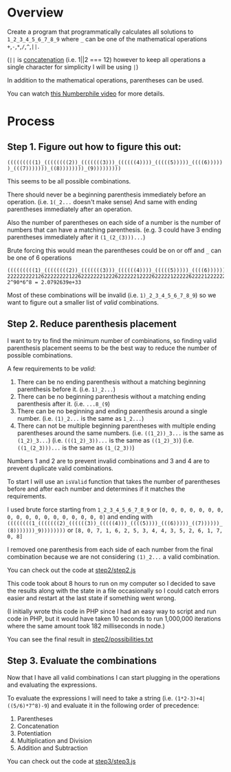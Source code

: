 # Overview

Create a program that programmatically calculates all solutions to `1_2_3_4_5_6_7_8_9` where `_` can be one of the mathematical operations
`+`,`-`,`*`,`/`,`^`,`||`.

(`||` is [concatenation](https://en.wikipedia.org/wiki/Concatenation_%28mathematics%29#Calculation) (i.e. 1||2 === 12) however to keep all operations a single character for simplicity I will be using `|`)

In addition to the mathematical operations, parentheses can be used.

You can watch [this Numberphile video](https://www.youtube.com/watch?v=-ruC5A9EzzE) for more details.

# Process

## Step 1. Figure out how to figure this out:

`(((((((((1)_((((((((2))_(((((((3)))_((((((4))))_(((((5)))))_((((6))))))_(((7)))))))_((8))))))))_(9)))))))))`

This seems to be all possible combinations.

There should never be a beginning parenthesis immediately before an operation. (i.e. `1(_2...` doesn't make sense) And same with ending
parentheses immediately after an operation.

Also the number of parentheses on each side of a number is the number of numbers that can have a matching parenthesis. (e.g. 3 could have 3
	ending parentheses immediately after it `(1_(2_(3)))...`)

Brute forcing this would mean the parentheses could be on or off and `_` can be one of 6 operations

```
(((((((((1)_((((((((2))_(((((((3)))_((((((4))))_(((((5)))))_((((6))))))_(((7)))))))_((8))))))))_(9)))))))))
22222222212622222222122622222221222622222212222622222122222622221222222622212222222622122222222621222222222
2^90*6^8 = 2.0792639e+33
```

Most of these combinations will be invalid (i.e. `1)_2_3_4_5_6_7_8_9`) so we want to figure out a smaller list of *valid* combinations.

## Step 2. Reduce parenthesis placement

I want to try to find the minimum number of combinations, so finding valid parenthesis placement seems to be the best way to reduce the number
of possible combinations.

A few requirements to be *valid*:

1.  There can be no ending parenthesis without a matching beginning parenthesis before it. (i.e. `1)_2...`)
2.  There can be no beginning parenthesis without a matching ending parenthesis after it. (i.e. `...8_(9`)
3.  There can be no beginning and ending parenthesis around a single number. (i.e. `(1)_2...` is the same as `1_2...`)
4.  There can not be multiple beginning parentheses with multiple ending parentheses around the same numbers. (i.e. `((1_2))_3...` is the same
    as `(1_2)_3...`) (i.e. `(((1_2)_3))...` is the same as `((1_2)_3)`) (i.e. `((1_(2_3)))...` is the same as `(1_(2_3))`)

Numbers 1 and 2 are to prevent invalid combinations and 3 and 4 are to prevent duplicate valid combinations.

To start I will use an `isValid` function that takes the number of parentheses before and after each number and determines if it matches the
requirements.

I used brute force starting from `1_2_3_4_5_6_7_8_9` or `[0, 0, 0, 0, 0, 0, 0, 0, 0, 0, 0, 0, 0, 0, 0, 0, 0, 0]` and ending with
`((((((((1_(((((((2)_((((((3))_(((((4)))_((((5))))_(((6)))))_((7))))))_(8)))))))_9))))))))` or
`[8, 0, 7, 1, 6, 2, 5, 3, 4, 4, 3, 5, 2, 6, 1, 7, 0, 8]`

I removed one parenthesis from each side of each number from the final combination because we are not considering `(1)_2...` a valid combination.

You can check out the code at [step2/step2.js](./step2/step2.js)

This code took about 8 hours to run on my computer so I decided to save the results along with the state in a file occasionally so I could
catch errors easier and restart at the last state if something went wrong.

(I initially wrote this code in PHP since I had an easy way to script and run code in PHP, but it would have taken 10 seconds to run 1,000,000
iterations where the same amount took 182 milliseconds in node.)

You can see the final result in [step2/possibilities.txt](./step2/possibilities.txt)

## Step 3. Evaluate the combinations

Now that I have all valid combinations I can start plugging in the operations and evaluating the expressions.

To evaluate the expressions I will need to take a string (i.e. `(1*2-3)+4|((5/6)*7^8)-9`) and evaluate it in the following order of precedence:

1.  Parentheses
2.  Concatenation
3.  Potentiation
4.  Multiplication and Division
5.  Addition and Subtraction

You can check out the code at [step3/step3.js](./step3/step3.js)
